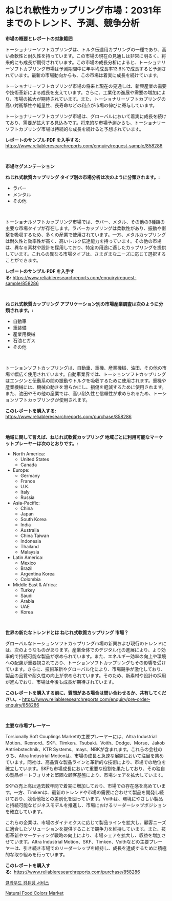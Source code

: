 <p><h1>ねじれ軟性カップリング市場：2031年までのトレンド、予測、競争分析</h1></p><p><strong>市場の概要とレポートの対象範囲</strong></p>
<p><p>トーショナリーソフトカプリングは、トルク伝達用カプリングの一種であり、高い柔軟性と耐久性を持っています。この市場の現在の見通しは非常に明るく、将来的にも成長が期待されています。この市場の成長分析によると、トーショナリーソフトカプリング市場は予測期間中に年平均成長率13.6%で成長すると予測されています。最新の市場動向からも、この市場は着実に成長を続けています。</p><p>トーショナリーソフトカプリング市場の将来と現在の見通しは、新興産業の需要や技術革新による成長を支えています。さらに、工業化の進展や需要の増加により、市場の拡大が期待されています。また、トーショナリーソフトカプリングの高い対衝撃性や軽量性、長寿命などの利点が市場の伸びに寄与しています。</p><p>トーショナリーソフトカプリング市場は、グローバルにおいて着実に成長を続けており、需要が拡大する見込みです。将来的な市場予測からも、トーショナリーソフトカプリング市場は持続的な成長を続けると予想されています。</p></p>
<p><strong>レポートのサンプル PDF を入手する:</strong> <a href="https://www.reliableresearchreports.com/enquiry/request-sample/858286">https://www.reliableresearchreports.com/enquiry/request-sample/858286</a></p>
<p>&nbsp;</p>
<p><strong>市場セグメンテーション</strong></p>
<p><strong>ねじれ式軟質カップリング タイプ別の市場分析は次のように分類されます。:</strong></p>
<p><ul><li>ラバー</li><li>メンタル</li><li>その他</li></ul></p>
<p>&nbsp;</p>
<p><p>トーショナルソフトカップリング市場では、ラバー、メタル、その他の3種類の主要な市場タイプが存在します。ラバーカップリングは柔軟性があり、振動や衝撃を吸収するため、多くの産業で使用されています。一方、メタルカップリングは耐久性と効率性が高く、高いトルク伝達能力を持っています。その他の市場は、異なる素材や設計を採用しており、特定の用途に適したカップリングを提供しています。これらの異なる市場タイプは、さまざまなニーズに応じて選択することができます。</p></p>
<p><strong>レポートのサンプル PDF を入手する:</strong>&nbsp;<a href="https://www.reliableresearchreports.com/enquiry/request-sample/858286">https://www.reliableresearchreports.com/enquiry/request-sample/858286</a></p>
<p>&nbsp;</p>
<p><strong> ねじれ式軟質カップリング アプリケーション別の市場産業調査は次のように分類されます。:</strong></p>
<p><ul><li>自動車</li><li>重装備</li><li>産業用機械</li><li>石油とガス</li><li>その他</li></ul></p>
<p>&nbsp;</p>
<p><p>トーションソフトカップリングは、自動車、重機、産業機械、油田、その他の市場で幅広く使用されています。自動車業界では、トーションソフトカップリングはエンジンと伝動系の間の振動やトルクを吸収するために使用されます。重機や産業機械には、機械の動きを滑らかにし、損傷を軽減するために使用されます。また、油田やその他の産業では、高い耐久性と信頼性が求められるため、トーションソフトカップリングが使用されます。</p></p>
<p><strong>このレポートを購入する:</strong>&nbsp; <a href="https://www.reliableresearchreports.com/purchase/858286">https://www.reliableresearchreports.com/purchase/858286</a></p>
<p>&nbsp;</p>
<p><strong>地域に関して言えば、ねじれ式軟質カップリング 地域ごとに利用可能なマーケットプレーヤーは次のとおりです。:</strong></p>
<p><ul>
    <li>
        North America:
        <ul>
            <li>United States</li>
            <li>Canada</li>
        </ul>
    </li>
    <li>
        Europe:
        <ul>
            <li>Germany</li>
            <li>France</li>
            <li>U.K.</li>
            <li>Italy</li>
            <li>Russia</li>
        </ul>
    </li>
    <li>
        Asia-Pacific:
        <ul>
            <li>China</li>
            <li>Japan</li>
            <li>South Korea</li>
            <li>India</li>
            <li>Australia</li>
            <li>China Taiwan</li>
            <li>Indonesia</li>
            <li>Thailand</li>
            <li>Malaysia</li>
        </ul>
    </li>
    <li>
        Latin America:
        <ul>
            <li>Mexico</li>
            <li>Brazil</li>
            <li>Argentina Korea</li>
            <li>Colombia</li>
        </ul>
    </li>
    <li>
        Middle East & Africa:
        <ul>
            <li>Turkey</li>
            <li>Saudi</li>
            <li>Arabia</li>
            <li>UAE</li>
            <li>Korea</li>
        </ul>
    </li>
    </ul></p>
<p>&nbsp;</p>
<p><strong>世界の新たなトレンドとは ねじれ式軟質カップリング 市場？</strong></p>
<p><p>グローバルなトーションソフトカップリング市場の新興および現行のトレンドには、次のようなものがあります。産業全体でのデジタル化の進展により、より効率的で持続可能な製品が求められています。また、エネルギー効率の向上や環境への配慮が重要視されており、トーションソフトカップリングもその影響を受けています。さらに、技術革新やグローバル化により、市場競争が激化しており、製品の品質や耐久性の向上が求められています。そのため、新素材や設計の採用が進んでおり、市場は今後も成長が期待されています。</p></p>
<p><strong>このレポートを購入する前に、質問がある場合は問い合わせるか、共有してください。</strong>- <a href="https://www.reliableresearchreports.com/enquiry/pre-order-enquiry/858286">https://www.reliableresearchreports.com/enquiry/pre-order-enquiry/858286</a></p>
<p>&nbsp;</p>
<p><strong>主要な市場プレーヤー</strong></p>
<p><p>Torsionally Soft Couplings Marketの主要プレーヤーには、Altra Industrial Motion、Rexnord、SKF、Timken、Tsubaki、Voith、Dodge、Morse、Jakob Antriebstechnik、KTR Systems、mayr、NBKが含まれます。これらの会社のうち、Altra Industrial Motionは、市場の成長と急速な展開において注目を集めています。同社は、高品質な製品ラインと革新的な技術により、市場での地位を確立しています。SKFも市場成長において重要な役割を果たしており、その独自の製品ポートフォリオと堅固な顧客基盤により、市場シェアを拡大しています。</p><p>SKFの売上高は過去数年間で着実に増加しており、市場での存在感を高めています。一方、Timkenは、最新のトレンドや市場の需要に合わせて製品を開発し続けており、競合他社との差別化を図っています。Voithは、環境にやさしい製品と持続可能なビジネスモデルを推進し、市場におけるリーダーシップポジションを確立しています。</p><p>これらの企業は、市場のダイナミクスに応じて製品ラインを拡大し、顧客ニーズに適合したソリューションを提供することで競争力を維持しています。また、技術革新やマーケティング戦略の向上により、市場シェアを拡大し、収益を増加させています。Altra Industrial Motion、SKF、Timken、Voithなどの主要プレーヤーは、引き続き市場でのリーダーシップを維持し、成長を達成するために積極的な取り組みを行っています。</p></p>
<p><strong>このレポートを購入する:</strong>&nbsp;&nbsp;<a href="https://www.reliableresearchreports.com/purchase/858286">https://www.reliableresearchreports.com/purchase/858286</a></p>
<p><p><a href="https://github.com/royErdmtyan906778/Market-Research-Report-List-1/blob/main/50776618578.md">클라우드 컴퓨팅 서비스</a></p><p><a href="https://zircon-bluebell-299.notion.site/Natural-Food-Colors-Market-Insights-Market-Players-and-Forecast-Till-2031-a1a2be9aae92454697656e9ee3d8c187">Natural Food Colors Market</a></p></p>